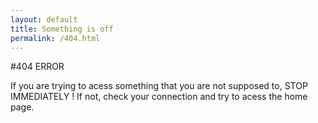 ```yaml
---
layout: default
title: Something is off
permalink: /404.html
---
```


#404 ERROR

If you are trying to acess something that you are not supposed to, STOP IMMEDIATELY !
If not, check your connection and try to acess the home page.



